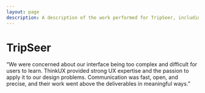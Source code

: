 ```yaml
---
layout: page
description: A description of the work performed for TripSeer, including user interviews, ideation, design sprint, prototyping, usability testing.
---
```

<div class="row case-study">
  <div class="col-xs-12 col-sm-8 col-sm-offset-2">
    <h1>TripSeer</h1>
  </div>
</div>

<div class="row case-study">
  <div class="col-xs-12 col-sm-8 col-sm-offset-2">
    <div class="testimonial">
      <p>“We were concerned about our interface being too complex and difficult for users to learn. ThinkUX provided strong UX expertise and the passion to apply it to our design problems. Communication was fast, open, and precise, and their work went above the deliverables in meaningful ways.”</p>
    </div>
  </div>
</div>

